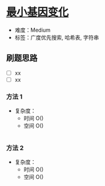 # [最小基因变化](https://leetcode-cn.com/problems/minimum-genetic-mutation/)

- 难度：Medium
- 标签：广度优先搜索, 哈希表, 字符串

## 刷题思路

- [ ] xx
- [ ] xx

### 方法 1

- 复杂度：
    - 时间 O()
    - 空间 O()

``` js

```

### 方法 2

- 复杂度：
    - 时间 O()
    - 空间 O()

``` js

```
